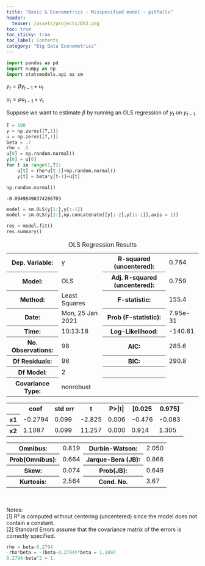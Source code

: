 ```yaml
---
title: "Basic & Econometrics - Misspecified model - pitfalls"
header:
  teaser: /assets/projects/DS2.png
toc: true
toc_sticky: true
toc_label: Contents
category: "Big Data Econometrics" 
---
```


```python
import pandas as pd
import numpy as np
import statsmodels.api as sm

```

$y_t = \beta y_{t-1}+u_t$

$u_t = \rho u_{t-1}+v_t$

Suppose we want to estimate $\beta$ by running an OLS regression of $y_t$ on $y_{t-1}$


```python
T = 100
y = np.zeros([T,1])
u = np.zeros([T,1])
beta = .7
rho = .5
u[0] = np.random.normal()
y[0] = u[0]
for t in range(1,T):
    u[t] = rho*u[t-1]+np.random.normal()
    y[t] = beta*y[t-1]+u[t]
```


```python
np.random.normal()
```




    -0.09498498374286703




```python
model = sm.OLS(y[1:],y[:-1])
model = sm.OLS(y[2:],np.concatenate([y[:-2],y[1:-1]],axis = 1))
```


```python
res = model.fit()
res.summary()
```




<table class="simpletable">
<caption>OLS Regression Results</caption>
<tr>
  <th>Dep. Variable:</th>            <td>y</td>        <th>  R-squared (uncentered):</th>      <td>   0.764</td>
</tr>
<tr>
  <th>Model:</th>                   <td>OLS</td>       <th>  Adj. R-squared (uncentered):</th> <td>   0.759</td>
</tr>
<tr>
  <th>Method:</th>             <td>Least Squares</td>  <th>  F-statistic:       </th>          <td>   155.4</td>
</tr>
<tr>
  <th>Date:</th>             <td>Mon, 25 Jan 2021</td> <th>  Prob (F-statistic):</th>          <td>7.95e-31</td>
</tr>
<tr>
  <th>Time:</th>                 <td>10:13:18</td>     <th>  Log-Likelihood:    </th>          <td> -140.81</td>
</tr>
<tr>
  <th>No. Observations:</th>      <td>    98</td>      <th>  AIC:               </th>          <td>   285.6</td>
</tr>
<tr>
  <th>Df Residuals:</th>          <td>    96</td>      <th>  BIC:               </th>          <td>   290.8</td>
</tr>
<tr>
  <th>Df Model:</th>              <td>     2</td>      <th>                     </th>              <td> </td>   
</tr>
<tr>
  <th>Covariance Type:</th>      <td>nonrobust</td>    <th>                     </th>              <td> </td>   
</tr>
</table>
<table class="simpletable">
<tr>
   <td></td>     <th>coef</th>     <th>std err</th>      <th>t</th>      <th>P>|t|</th>  <th>[0.025</th>    <th>0.975]</th>  
</tr>
<tr>
  <th>x1</th> <td>   -0.2794</td> <td>    0.099</td> <td>   -2.825</td> <td> 0.006</td> <td>   -0.476</td> <td>   -0.083</td>
</tr>
<tr>
  <th>x2</th> <td>    1.1097</td> <td>    0.099</td> <td>   11.257</td> <td> 0.000</td> <td>    0.914</td> <td>    1.305</td>
</tr>
</table>
<table class="simpletable">
<tr>
  <th>Omnibus:</th>       <td> 0.819</td> <th>  Durbin-Watson:     </th> <td>   2.050</td>
</tr>
<tr>
  <th>Prob(Omnibus):</th> <td> 0.664</td> <th>  Jarque-Bera (JB):  </th> <td>   0.866</td>
</tr>
<tr>
  <th>Skew:</th>          <td> 0.074</td> <th>  Prob(JB):          </th> <td>   0.649</td>
</tr>
<tr>
  <th>Kurtosis:</th>      <td> 2.564</td> <th>  Cond. No.          </th> <td>    3.67</td>
</tr>
</table><br/><br/>Notes:<br/>[1] R² is computed without centering (uncentered) since the model does not contain a constant.<br/>[2] Standard Errors assume that the covariance matrix of the errors is correctly specified.




```python
rho = beta-0.2794
-rho*beta = -(beta-0.2794)*beta = 1.1097
0.2794-beta^2 = 1.
```
